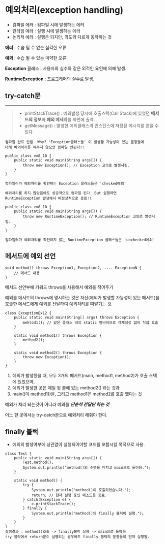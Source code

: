 # 예외처리(exception handling) #

- 컴파일 에러 : 컴파일 시에 발생하는 에러
- 런타임 에러 : 실행 시에 발생하는 에러
- 논리적 에러 : 실행은 되지만, 의도와 다르게 동작하는 것

**에러** : 수습 될 수 없는 심각한 오류

**예외** : 수습 될 수 있는 미약한 오류

**Exception** 클래스 : 사용자의 실수와 같은 외적인 요인에 의해 발생.

**RuntimeException** : 프로그래머의 실수로 발생.

## try-catch문 ##


_________________
> - printStackTrace() : 예외발생 당시에 호출스택(Call Stack)에 있었던 **메서드의 정보**와 **예외 메세지**를 화면에 출력.
> - getMessage() : 발생한 예외클래스의 인스턴스에 저장된 메시지를 얻을 수 있다.


```agsl
컴파일 완료 안됨. Why? 'Exception클래스들' 이 발생할 가능성이 있는 문장들에
대해 예외처리를 해주지 않으면 컴파일 안된다!!

public class ex8_10 {
    public static void main(String args[]) {
        throw new Exception(); // Exception 고의로 발생시킴.
    }
}

컴파일러가 예외처리를 확인하는 Exception 클래스들은 'checked예외'
```

```agsl
예외처리를 하지 않았음에도 성공적으로 컴파일 된다. But 실행하면 
RuntimeException 발생해서 비정상적으로 종료!!

public class ex8_10 {
    public static void main(String args[]) {
        throw new RuntimeException(); // RuntimeException 고의로 발생시킴.
    }
}

컴파일러가 예외처리를 확인하지 않는 RuntimeException 클래스들은 'unchecked예외'
```

## 메서드에 예외 선언 ##
```agsl
void method() throws Exception1, Exception2, .... ExceptionN {
    // 메서드 내용
}
```
메서드 선언부에 키워드 throws를 사용해서 예외를 적어주기

예외를 메서드의 throws에 명시하는 것은 자신(예외가 발생할 가능성이 있는 메서드)을
호출한 메서드에게 예외를 전달하여 예외처리를 떠맡기는 것.

```agsl
class ExceptionEx12 {
    public static void main(String[] args) throws Exception {
        mehtod1(); // 같은 클래스 내의 static 멤버이므로 객체생성 없이 직접 호출
    }
    
    static void method1() throws Exception {
        method2();
    }
    
    static void method2() throws Exception {
        throw new Exception(); 
    }
}
```
1. 예외가 발생했을 때, 모두 3개의 메서드(main, method1, method2)가 호출 스택에 있었으며,
2. 예외가 발생한 곳은 제일 윗 줄에 있는 method2() 라는 것과
3. main()이 method1()을, 그리고 method1은 method2를 호출 했다는 것

예외가 처리 되는것이 아니라 예외를 ***단순히 전달만 하는 것***

어느 한 곳에서는 try-catch문으로 예외처리 해줘야 한다.

## finally 블럭 ##
- 예외의 발생여부에 상관없이 실행되어야할 코드를 포함시킬 목적으로 사용.

```agsl
class Test {
    public static void main(String args[]) {
        Test.method();
        System.out.println("method()의 수행을 마치고 main으로 돌아옴.");
    }
    
    static void method() {
        try {
            System.out.println("method()이 호출되었습니다.");
            return; // 현재 실행 중인 메소드를 종료.
        } catch(Exception e) { 
            e.printStackTrace();
        } finally {
            System.out.println("method()의 finally 블럭이 실행.");
        }
    }
}
실행결과 : method()호출 -> finally블럭 실행 -> main으로 돌아옴
try 블럭에서 return문이 실행되는 경우에도 finally 블럭의 문장들이 먼저 실행됨.
```
  







